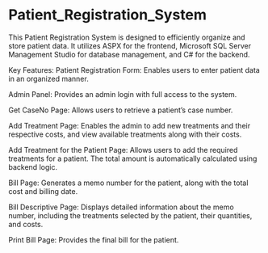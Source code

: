 # Patient_Registration_System
This Patient Registration System is designed to efficiently organize and store patient data. It utilizes ASPX for the frontend, Microsoft SQL Server Management Studio for database management, and C# for the backend.

Key Features:
Patient Registration Form:
Enables users to enter patient data in an organized manner.

Admin Panel:
Provides an admin login with full access to the system.

Get CaseNo Page:
Allows users to retrieve a patient’s case number.

Add Treatment Page:
Enables the admin to add new treatments and their respective costs, and view available treatments along with their costs.

Add Treatment for the Patient Page:
Allows users to add the required treatments for a patient. The total amount is automatically calculated using backend logic.

Bill Page:
Generates a memo number for the patient, along with the total cost and billing date.

Bill Descriptive Page:
Displays detailed information about the memo number, including the treatments selected by the patient, their quantities, and costs.

Print Bill Page:
Provides the final bill for the patient.
